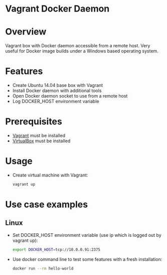 Vagrant Docker Daemon
=====================

# Overview

Vagrant box with Docker daemon accessible from a remote host. Very useful for Docker image builds under a Windows based operating system.

# Features

* Create Ubuntu 14.04 base box with Vagrant
* Install Docker daemon with additional tools
* Open Docker daemon socket to use from a remote host
* Log DOCKER_HOST environment variable

# Prerequisites

* [Vagrant](https://www.vagrantup.com/docs/installation/) must be installed
* [VirtualBox](https://www.virtualbox.org/wiki/Downloads) must be installed

# Usage

* Create virtual machine with Vagrant:
  ```bash
  vagrant up
  ```

# Use case examples

## Linux   

* Set DOCKER_HOST environment variable (use ip which is logged out by vagrant up):
  ```bash
  export DOCKER_HOST=tcp://10.0.0.91:2375
  ```  

* Use docker command line to test some features with a fresh installation:  
  ```bash
  docker run --rm hello-world
  ```  
